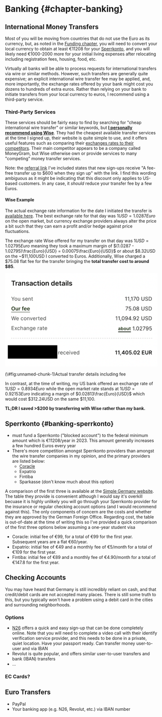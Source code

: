 

# Banking {#chapter-banking}

## International Money Transfers

Most of you will be moving from countries that do not use the Euro as its currency, but, as noted in the [Funding chapter](#chapter-funding), you will need to convert your local currency to obtain at least €11208 for your [Sperrkonto](#banking-sperrkonto), and you will likely need €1000-2000 more for your initial living expenses after relocating including registration fees, housing, food, etc.

Virtually all banks will be able to process requests for international transfers via wire or similar methods. However, such transfers are generally quite expensive; an explicit international wire transfer fee may be applied, and, more importantly, the exchange rates offered by your bank might cost you dozens to hundreds of extra euros. Rather than relying on your bank to initiate transfers from your local currency to euros, I recommend using a third-party service.

### Third-Party Services

These services should be fairly easy to find by searching for "cheap international wire transfer" or similar keywords, but **[I personally recommend using Wise](https://wise.com/invite/dic/patrickc2551)**. They had the cheapest available transfer services at the time I signed up, their website is quite simple to use, and it offers useful features such as comparing their [exchanges rates to their competitors](https://wise.com/us/blog/alternatives-to-wise). Their main competitor appears to be a company called MoneyGram, but Wise otherwise own or provide services to many "competing" money transfer services.

Note: the [referral link](https://wise.com/invite/dic/patrickc2551) I've included states that new sign-ups receive "A fee-free transfer up to $600 when they sign up" with the link. I find this wording ambiguous as it might be indicating that this discount only applies to US-based customers. In any case, it *should* reduce your transfer fee by a few Euros.



#### Wise Example

The actual exchange rate information for the date I initiated the transfer is [available here](https://www.exchangerates.org.uk/USD-EUR-15_10_2022-exchange-rate-history.html). The best exchange rate for that day was $1 USD = 1.0287 Euro$ on the open market, but currency exchange providers always alter the price a bit such that they can earn a profit and/or hedge against price fluctuations. 

The exchange rate Wise offered for my transfer on that day was $1 USD = 1.02795 Euro$ meaning they took a maximum margin of $(1.0287 - 1.02795)\frac{Euro}{USD} = 0.00075\frac{Euro}{USD}$ or about \$8.32USD on the ~\$11,100USD I converted to Euros. Additionally, Wise charged a $75.08 flat fee for the transfer bringing the **total transfer cost to around \$85**. 


<div class="figure">
<img src="./inst/images/wise_sperrkonto_details.png" alt="Actual transfer details including fee" width="535" />
<p class="caption">(\#fig:unnamed-chunk-1)Actual transfer details including fee</p>
</div>


In contrast, at the time of writing, my US bank offered an exchange rate of $1 USD = 0.8934 Euro$ while the open market rate stands at $1 USD = 0.92153 Euro$ indicating a margin of $0.02813\frac{Euro}{USD}$ which would cost \$312.24USD on the same \$11,100.

**TL;DR I saved >$200 by transferring with Wise rather than my bank.**



## Sperrkonto {#banking-sperrkonto}

- must fund a Sperrkonto ("blocked account") to the federal minimum amount which is €11208/year in 2023. This amount generally increases a few hundred Euros every year
- There's more competition amongst Sperrkonto providers than amongst the wire transfer companies in my opinion, and the primary providers are listed below:
  - [Coracle](https://www.coracle.de/?ref=crclpatref)
  - Expatrio
  - Fintiba
  - Sparkasse (don't know much about this option)
  
A comparison of the first three is available at the [Simple Germany website](https://www.simplegermany.com/best-blocked-account-germany/). The table they provide is convenient although I would say it's overkill becuase it is highly unlikely you will go through your Sperrkonto provider for the insurance or regular checking account options (and I would recommend against this). The only components of concern are the costs and whether they are approved by the German Foreign Office. Regarding cost, the table is out-of-date at the time of writing this so I've provided a quick comparison of the first three options below assuming a one-year student visa

* Coracle: initial fee of €99, for a total of €99 for the first year. Subsequent years are a flat €60/year.
* Expatrio: initial fee of €49 and a monthly fee of €5/month for a total of €109 for the first year.
* Fintiba: initial fee of €89 and a monthly fee of €4.90/month for a total of €147.8 for the first year.


## Checking Accounts

You may have heard that Germany is still incredibly reliant on cash, and that credit/debit cards are not accepted many places. There is still some truth to this, but you typically won't have a problem using a debit card in the cities and surrounding neighborhoods.

### Options

- [N26](https://n26.com/r/patrickc4192) offers a quick and easy sign-up that can be done completely online. Note that you will need to complete a video call with their identify verification service provider, and this needs to be done in a private, quiet location. Have your passport ready. Can transfer money user-to-user and via IBAN
- Revolut is quite popular, and offers similar user-to-user transfers and bank (IBAN) transfers
- ...

### EC Cards?



## Euro Transfers

- PayPal
- Your banking app (e.g. N26, Revolut, etc.) via IBAN number


